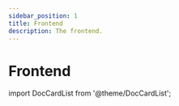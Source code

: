 ```yaml
---
sidebar_position: 1
title: Frontend
description: The frontend.
---
```


# Frontend

<!-- Index list -->

import DocCardList from '@theme/DocCardList';

<DocCardList />
